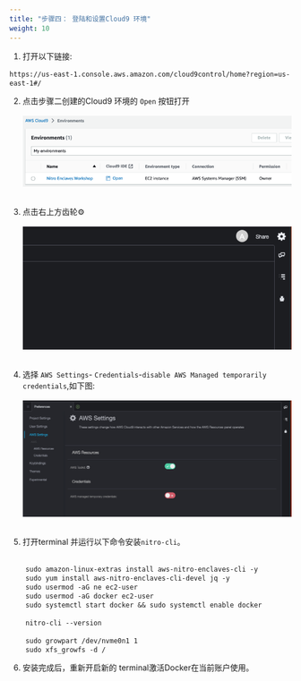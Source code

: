 ```yaml
---
title: "步骤四： 登陆和设置Cloud9 环境"
weight: 10
---
```


1. 打开以下链接:

```
https://us-east-1.console.aws.amazon.com/cloud9control/home?region=us-east-1#/
```

2. 点击步骤二创建的Cloud9 环境的 `Open` 按钮打开 <br /><br />
   ![img.png](/static/prerequisite-step-4-cloud9-setup-1.png)<br /><br />

3. 点击右上方齿轮⚙️ <br /><br />
   ![img.png](/static/prerequisite-step-4-cloud9-setup-2.png)<br /><br />

4. 选择 `AWS Settings`- `Credentials`-`disable AWS Managed temporarily credentials`,如下图: <br /><br />
   ![img.png](/static/prerequisite-step-4-cloud9-setup-3.png)<br /><br />

5. 打开terminal 并运行以下命令安装`nitro-cli`。<br/><br />

```shell
    sudo amazon-linux-extras install aws-nitro-enclaves-cli -y
    sudo yum install aws-nitro-enclaves-cli-devel jq -y
    sudo usermod -aG ne ec2-user
    sudo usermod -aG docker ec2-user
    sudo systemctl start docker && sudo systemctl enable docker
    
    nitro-cli --version
    
    sudo growpart /dev/nvme0n1 1
    sudo xfs_growfs -d /
```

6. 安装完成后，重新开启新的 terminal激活Docker在当前账户使用。
